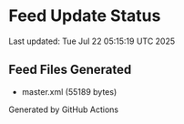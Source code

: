 # Feed Update Status
Last updated: Tue Jul 22 05:15:19 UTC 2025

## Feed Files Generated
- master.xml (55189 bytes)

Generated by GitHub Actions
